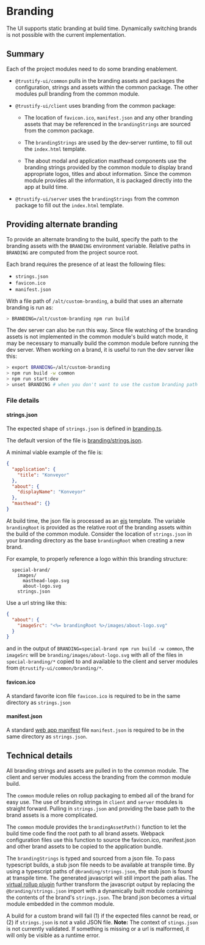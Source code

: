 # Branding

The UI supports static branding at build time. Dynamically switching brands is not
possible with the current implementation.

## Summary

Each of the project modules need to do some branding enablement.

- `@trustify-ui/common` pulls in the branding assets and packages the configuration,
  strings and assets within the common package. The other modules pull branding
  from the common module.

- `@trustify-ui/client` uses branding from the common package:

  - The location of `favicon.ico`, `manifest.json` and any other branding
    assets that may be referenced in the `brandingStrings` are sourced from the
    common package.

  - The `brandingStrings` are used by the dev-server runtime, to fill out the
    `index.html` template.

  - The about modal and application masthead components use the branding strings
    provided by the common module to display brand appropriate logos, titles and
    about information. Since the common module provides all the information, it
    is packaged directly into the app at build time.

- `@trustify-ui/server` uses the `brandingStrings` from the common package to fill
  out the `index.html` template.

## Providing alternate branding

To provide an alternate branding to the build, specify the path to the branding assets
with the `BRANDING` environment variable. Relative paths in `BRANDING` are computed
from the project source root.

Each brand requires the presence of at least the following files:

- `strings.json`
- `favicon.ico`
- `manifest.json`

With a file path of `/alt/custom-branding`, a build that uses an alternate branding
is run as:

```sh
> BRANDING=/alt/custom-branding npm run build
```

The dev server can also be run this way. Since file watching of the branding assets
is not implemented in the common module's build watch mode, it may be necessary to
manually build the common module before running the dev server. When working on a
brand, it is useful to run the dev server like this:

```sh
> export BRANDING=/alt/custom-branding
> npm run build -w common
> npm run start:dev
> unset BRANDING # when you don't want to use the custom branding path anymore
```

### File details

#### strings.json

The expected shape of `strings.json` is defined in [branding.ts](./common/src/branding.ts).

The default version of the file is [branding/strings.json](./branding/strings.json).

A minimal viable example of the file is:

```json
{
  "application": {
    "title": "Konveyor"
  },
  "about": {
    "displayName": "Konveyor"
  },
  "masthead": {}
}
```

At build time, the json file is processed as an [ejs](https://ejs.co/) template. The
variable `brandingRoot` is provided as the relative root of the branding
assets within the build of the common module. Consider the location of `strings.json`
in your branding directory as the base `brandingRoot` when creating a new brand.

For example, to properly reference a logo within this branding structure:

```
  special-brand/
    images/
      masthead-logo.svg
      about-logo.svg
    strings.json
```

Use a url string like this:

```json
{
  "about": {
    "imageSrc": "<%= brandingRoot %>/images/about-logo.svg"
  }
}
```

and in the output of `BRANDING=special-brand npm run build -w common`, the `imageSrc`
will be `branding/images/about-logo.svg` with all of the files in `special-branding/*`
copied to and available to the client and server modules from
`@trustify-ui/common/branding/*`.

#### favicon.ico

A standard favorite icon file `favicon.ico` is required to be in the same directory
as `strings.json`

#### manifest.json

A standard [web app manifest](https://developer.mozilla.org/en-US/docs/Web/Manifest)
file `manifest.json` is required to be in the same directory as `strings.json`.

## Technical details

All branding strings and assets are pulled in to the common module. The client and
server modules access the branding from the common module build.

The `common` module relies on rollup packaging to embed all of the brand for easy
use. The use of branding strings in `client` and `server` modules is straight forward.
Pulling in `strings.json` and providing the base path to the brand assets is a
more complicated.

The `common` module provides the `brandingAssetPath()` function to let the build time
code find the root path to all brand assets. Webpack configuration files use this
function to source the favicon.ico, manifest.json and other brand assets to be copied
to the application bundle.

The `brandingStrings` is typed and sourced from a json file. To pass typescript builds,
a stub json file needs to be available at transpile time. By using a typescript paths
of `@branding/strings.json`, the stub json is found at transpile time. The generated
javascript will still import the path alias. The
[virtual rollup plugin](https://github.com/rollup/plugins/tree/master/packages/virtual)
further transform the javascript output by replacing the `@branding/strings.json` import
with a dynamically built module containing the contents of the brand's `strings.json`.
The brand json becomes a virtual module embedded in the common module.

A build for a custom brand will fail (1) if the expected files cannot be read, or (2)
if `strings.json` is not a valid JSON file. **Note:** The context of `stings.json` is
not currently validated. If something is missing or a url is malformed, it will only
be visible as a runtime error.
